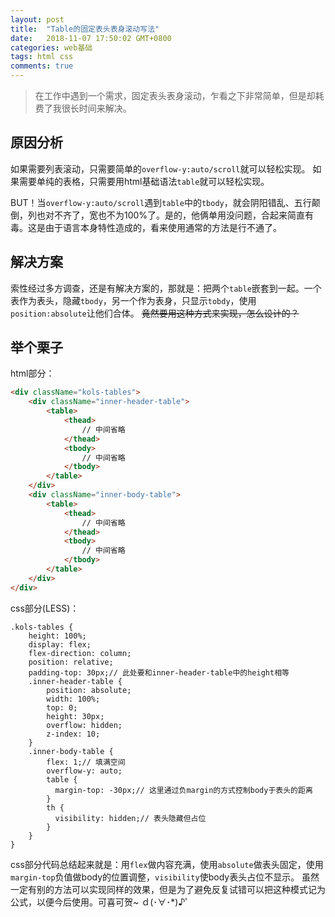 ```yaml
---
layout: post
title:  "Table的固定表头表身滚动写法"
date:   2018-11-07 17:50:02 GMT+0800
categories: web基础
tags: html css
comments: true
---
```


> 在工作中遇到一个需求，固定表头表身滚动，乍看之下非常简单，但是却耗费了我很长时间来解决。

## 原因分析

如果需要列表滚动，只需要简单的`overflow-y:auto/scroll`就可以轻松实现。
如果需要单纯的表格，只需要用html基础语法`table`就可以轻松实现。

BUT！当`overflow-y:auto/scroll`遇到`table`中的`tbody`，就会阴阳错乱、五行颠倒，列也对不齐了，宽也不为100%了。是的，他俩单用没问题，合起来简直有毒。这是由于语言本身特性造成的，看来使用通常的方法是行不通了。

## 解决方案

索性经过多方调查，还是有解决方案的，那就是：把两个`table`嵌套到一起。一个表作为表头，隐藏`tbody`，另一个作为表身，只显示`tobdy`，使用`position:absolute`让他们合体。
~~竟然要用这种方式来实现，怎么设计的？~~

## 举个栗子

html部分：

```html
<div className="kols-tables">
    <div className="inner-header-table">
        <table>
            <thead>
                // 中间省略
            </thead>
            <tbody>
                // 中间省略
            </tbody>
        </table>
    </div>
    <div className="inner-body-table">
        <table>
            <thead>
                // 中间省略
            </thead>
            <tbody>
                // 中间省略
            </tbody>
        </table>
    </div>
</div>
```

css部分(LESS)：

```less
.kols-tables {
    height: 100%;
    display: flex;
    flex-direction: column;
    position: relative;
    padding-top: 30px;// 此处要和inner-header-table中的height相等
    .inner-header-table {
        position: absolute;
        width: 100%;
        top: 0;
        height: 30px;
        overflow: hidden;
        z-index: 10;
    }
    .inner-body-table {
        flex: 1;// 填满空间
        overflow-y: auto;
        table {
          margin-top: -30px;// 这里通过负margin的方式控制body于表头的距离
        }
        th {
          visibility: hidden;// 表头隐藏但占位
        }
    }
}
```

css部分代码总结起来就是：用`flex`做内容充满，使用`absolute`做表头固定，使用`margin-top`负值做body的位置调整，`visibility`使body表头占位不显示。
虽然一定有别的方法可以实现同样的效果，但是为了避免反复试错可以把这种模式记为公式，以便今后使用。可喜可贺~ ｄ(･∀･*)♪ﾟ